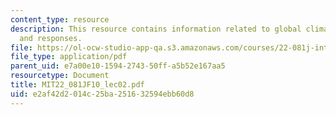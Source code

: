 ```yaml
---
content_type: resource
description: This resource contains information related to global climate change issues
  and responses.
file: https://ol-ocw-studio-app-qa.s3.amazonaws.com/courses/22-081j-introduction-to-sustainable-energy-fall-2010/e2af42d2014c25ba251632594ebb60d8_MIT22_081JF10_lec02.pdf
file_type: application/pdf
parent_uid: e7a00e10-1594-2743-50ff-a5b52e167aa5
resourcetype: Document
title: MIT22_081JF10_lec02.pdf
uid: e2af42d2-014c-25ba-2516-32594ebb60d8
---
```

